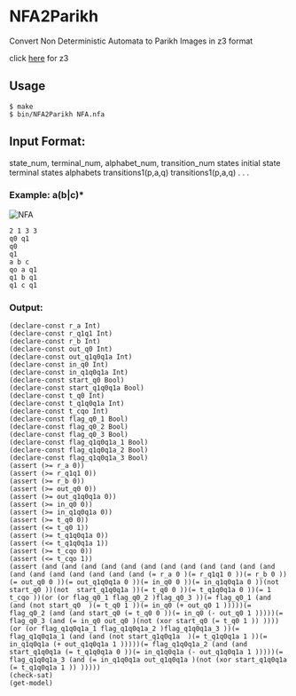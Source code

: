 # NFA2Parikh
Convert Non Deterministic Automata to Parikh Images in z3 format

click [here](https://github.com/Z3Prover/z3) for z3

## Usage
```
$ make
$ bin/NFA2Parikh NFA.nfa
```

## Input Format:
state_num, terminal_num, alphabet_num, transition_num
states
initial state
terminal states
alphabets
transitions1(p,a,q)
transitions1(p,a,q)
.
.
.
### Example: a(b|c)*
![NFA](https://i.imgur.com/iSZEUZj.png)
```
2 1 3 3
q0 q1
q0
q1
a b c
qo a q1
q1 b q1
q1 c q1
```
### Output:
```
(declare-const r_a Int)
(declare-const r_q1q1 Int)
(declare-const r_b Int)
(declare-const out_q0 Int)
(declare-const out_q1q0q1a Int)
(declare-const in_q0 Int)
(declare-const in_q1q0q1a Int)
(declare-const start_q0 Bool)
(declare-const start_q1q0q1a Bool)
(declare-const t_q0 Int)
(declare-const t_q1q0q1a Int)
(declare-const t_cqo Int)
(declare-const flag_q0_1 Bool)
(declare-const flag_q0_2 Bool)
(declare-const flag_q0_3 Bool)
(declare-const flag_q1q0q1a_1 Bool)
(declare-const flag_q1q0q1a_2 Bool)
(declare-const flag_q1q0q1a_3 Bool)
(assert (>= r_a 0))
(assert (>= r_q1q1 0))
(assert (>= r_b 0))
(assert (>= out_q0 0))
(assert (>= out_q1q0q1a 0))
(assert (>= in_q0 0))
(assert (>= in_q1q0q1a 0))
(assert (>= t_q0 0))
(assert (<= t_q0 1))
(assert (>= t_q1q0q1a 0))
(assert (<= t_q1q0q1a 1))
(assert (>= t_cqo 0))
(assert (<= t_cqo 1))
(assert (and (and (and (and (and (and (and (and (and (and (and (and (and (and (and (and (and (and (and (= r_a 0 )(= r_q1q1 0 ))(= r_b 0 ))(= out_q0 0 ))(= out_q1q0q1a 0 ))(= in_q0 0 ))(= in_q1q0q1a 0 ))(not  start_q0 ))(not  start_q1q0q1a ))(= t_q0 0 ))(= t_q1q0q1a 0 ))(= 1 t_cqo ))(or (or flag_q0_1 flag_q0_2 )flag_q0_3 ))(= flag_q0_1 (and (and (not start_q0  )(= t_q0 1 ))(= in_q0 (+ out_q0 1 )))))(= flag_q0_2 (and (and start_q0 (= t_q0 0 ))(= in_q0 (- out_q0 1 )))))(= flag_q0_3 (and (= in_q0 out_q0 )(not (xor start_q0 (= t_q0 1 )) ))))(or (or flag_q1q0q1a_1 flag_q1q0q1a_2 )flag_q1q0q1a_3 ))(= flag_q1q0q1a_1 (and (and (not start_q1q0q1a  )(= t_q1q0q1a 1 ))(= in_q1q0q1a (+ out_q1q0q1a 1 )))))(= flag_q1q0q1a_2 (and (and start_q1q0q1a (= t_q1q0q1a 0 ))(= in_q1q0q1a (- out_q1q0q1a 1 )))))(= flag_q1q0q1a_3 (and (= in_q1q0q1a out_q1q0q1a )(not (xor start_q1q0q1a (= t_q1q0q1a 1 )) )))))
(check-sat)
(get-model)
```